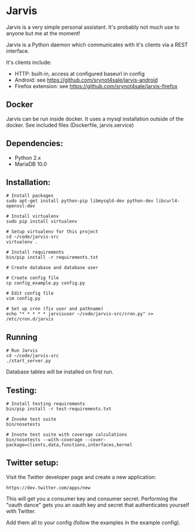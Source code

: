 # Jarvis

Jarvis is a very simple personal assistant. It's probably not much use to anyone but me at the moment!

Jarvis is a Python daemon which communicates with it's clients via a REST interface.

It's clients include:

- HTTP: built-in, access at configured baseurl in config
- Android: see https://github.com/srynot4sale/jarvis-android
- Firefox extension: see https://github.com/srynot4sale/jarvis-firefox

## Docker

Jarvis can be run inside docker. It uses a mysql installation outside of the docker. See included
files (Dockerfile, jarvis.service)


## Dependencies:

- Python 2.x
- MariaDB 10.0


## Installation:

    # Install packages
    sudo apt-get install python-pip libmysqld-dev python-dev libcurl4-openssl-dev

    # Install virtualenv
    sudo pip install virtualenv

    # Setup virtualenv for this project
    cd ~/code/jarvis-src
    virtualenv .

    # Install requirements
    bin/pip install -r requirements.txt

    # Create database and database user

    # Create config file
    cp config_example.py config.py

    # Edit config file
    vim config.py

    # Set up cron (fix user and pathname)
    echo "* * * * * jarvisuser ~/code/jarvis-src/cron.py" >> /etc/cron.d/jarvis


## Running

    # Run Jarvis
    cd ~/code/jarvis-src
    ./start_server.py


Database tables will be installed on first run.


## Testing:

    # Install testing requirements
    bin/pip install -r test-requirements.txt

    # Invoke test suite
    bin/nosetests

    # Invote test suite with coverage calculations
    bin/nosetests --with-coverage --cover-package=clients,data,functions,interfaces,kernel


## Twitter setup:

Visit the Twitter developer page and create a new application:

    https://dev.twitter.com/apps/new

This will get you a consumer key and consumer secret. Performing the "oauth dance" gets you an oauth key and secret that authenticates yourself with Twitter.

Add them all to your config (follow the examples in the example config).
